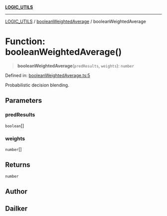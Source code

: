 [**LOGIC_UTILS**](../../README.md)

***

[LOGIC_UTILS](../../README.md) / [booleanWeightedAverage](../README.md) / booleanWeightedAverage

# Function: booleanWeightedAverage()

> **booleanWeightedAverage**(`predResults`, `weights`): `number`

Defined in: [booleanWeightedAverage.ts:5](https://github.com/dailker/everyutil/blob/e265d7544f4e799da268d038a0a464c889a18367/src/logic/booleanWeightedAverage.ts#L5)

Probabilistic decision blending.

## Parameters

### predResults

`boolean`[]

### weights

`number`[]

## Returns

`number`

## Author

## Dailker
